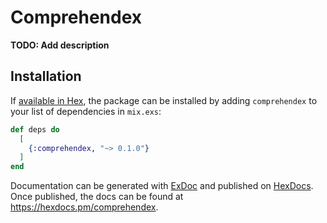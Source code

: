 # Comprehendex

**TODO: Add description**

## Installation

If [available in Hex](https://hex.pm/docs/publish), the package can be installed
by adding `comprehendex` to your list of dependencies in `mix.exs`:

```elixir
def deps do
  [
    {:comprehendex, "~> 0.1.0"}
  ]
end
```

Documentation can be generated with [ExDoc](https://github.com/elixir-lang/ex_doc)
and published on [HexDocs](https://hexdocs.pm). Once published, the docs can
be found at <https://hexdocs.pm/comprehendex>.

